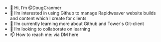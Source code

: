- 👋 Hi, I’m @DougCranmer
- 👀 I’m interested in using Github to manage Rapidweaver website builds and content which I create for clients
- 🌱 I’m currently learning more about Github and Tower's Git-client
- 💞️ I’m looking to collaborate on learning
- 📫 How to reach me: via DM here

<!---
DougCranmer/DougCranmer is a ✨ special ✨ repository because its `README.md` (this file) appears on your GitHub profile.
You can click the Preview link to take a look at your changes.
--->
